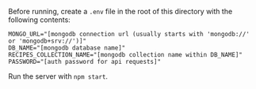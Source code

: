 Before running, create a `.env` file in the root of this directory with the following contents:

```
MONGO_URL="[mongodb connection url (usually starts with 'mongodb://' or 'mongodb+srv://')]"
DB_NAME="[mongodb database name]"
RECIPES_COLLECTION_NAME="[mongodb collection name within DB_NAME]"
PASSWORD="[auth password for api requests]"
```

Run the server with `npm start`.
